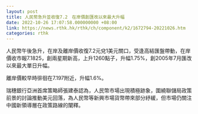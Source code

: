 ```yaml
---
layout: post
title: 人民幣急升並收復7.2　在岸價創匯改以來最大升幅
date: 2022-10-26 17:07:58.000000000 +08:00
link: https://news.rthk.hk/rthk/ch/component/k2/1672794-20221026.htm
categories: rthk
---
```


人民幣午後急升，在岸及離岸價收復7.2元兌1美元關口，受逢高結匯盤帶動，在岸價收市報7.1825，創兩星期新高，上升1260點子，升幅1.75%，創2005年7月匯改以來最大單日升幅。

離岸價較早時徘徊在7.197附近，升幅1.6%。

瑞穗銀行亞洲首席策略師張建泰認為，人民幣市場出現積極跡象，圍繞聯儲局政策前景的討論推動美元回落，為人民幣等新興市場貨幣帶來部分紓緩，但市場仍關注中國新領導層在政策路線的闡釋。
